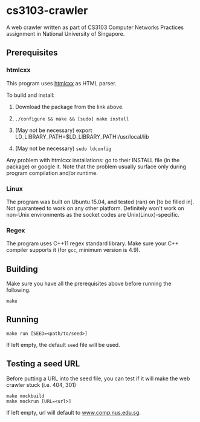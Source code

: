 # cs3103-crawler

A web crawler written as part of CS3103 Computer Networks Practices assignment in National University of Singapore.

## Prerequisites

### htmlcxx

This program uses [htmlcxx](http://htmlcxx.sourceforge.net/) as HTML parser.

To build and install:

1. Download the package from the link above.

2. `./configure && make && [sudo] make install`

3. (May not be necessary) export LD_LIBRARY_PATH=$LD_LIBRARY_PATH:/usr/local/lib

4. (May not be necessary) `sudo ldconfig`

Any problem with htmlcxx installations: go to their INSTALL file (in the package) or google it. Note that the problem usually surface only during program compilation and/or runtime.

### Linux

The program was built on Ubuntu 15.04, and tested (ran) on [to be filled in]. Not guaranteed to work on any other platform. Definitely won't work on non-Unix environments as the socket codes are Unix(Linux)-specific.

### Regex

The program uses C++11 regex standard library. Make sure your C++ compiler supports it (for `gcc`, minimum version is 4.9).

## Building

Make sure you have all the prerequisites above before running the following.

    make

## Running

    make run [SEED=<path/to/seed>]

If left empty, the default `seed` file will be used.

## Testing a seed URL

Before putting a URL into the seed file, you can test if it will make the web crawler stuck (i.e. 404, 301)

    make mockbuild
    make mockrun [URL=<url>]

If left empty, url will default to www.comp.nus.edu.sg.
